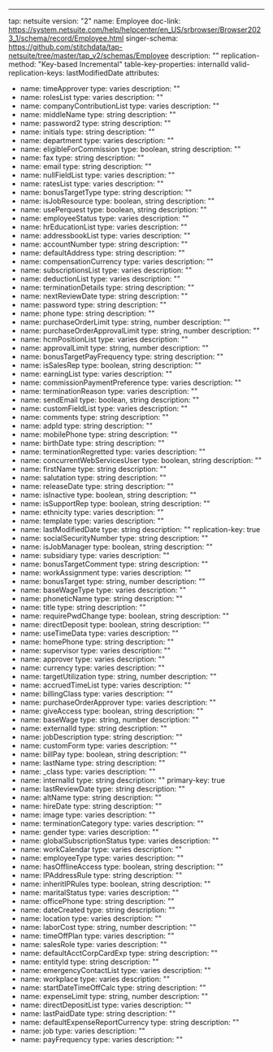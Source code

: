 ---
tap: netsuite
version: "2"
name: Employee
doc-link: https://system.netsuite.com/help/helpcenter/en_US/srbrowser/Browser2023_1/schema/record/Employee.html
singer-schema: https://github.com/stitchdata/tap-netsuite/tree/master/tap_v2/schemas/Employee
description: ""
replication-method: "Key-based Incremental"
table-key-properties: internalId
valid-replication-keys: lastModifiedDate
attributes:
- name: timeApprover
  type: varies
  description: ""
- name: rolesList
  type: varies
  description: ""
- name: companyContributionList
  type: varies
  description: ""
- name: middleName
  type: string
  description: ""
- name: password2
  type: string
  description: ""
- name: initials
  type: string
  description: ""
- name: department
  type: varies
  description: ""
- name: eligibleForCommission
  type: boolean, string
  description: ""
- name: fax
  type: string
  description: ""
- name: email
  type: string
  description: ""
- name: nullFieldList
  type: varies
  description: ""
- name: ratesList
  type: varies
  description: ""
- name: bonusTargetType
  type: string
  description: ""
- name: isJobResource
  type: boolean, string
  description: ""
- name: usePerquest
  type: boolean, string
  description: ""
- name: employeeStatus
  type: varies
  description: ""
- name: hrEducationList
  type: varies
  description: ""
- name: addressbookList
  type: varies
  description: ""
- name: accountNumber
  type: string
  description: ""
- name: defaultAddress
  type: string
  description: ""
- name: compensationCurrency
  type: varies
  description: ""
- name: subscriptionsList
  type: varies
  description: ""
- name: deductionList
  type: varies
  description: ""
- name: terminationDetails
  type: string
  description: ""
- name: nextReviewDate
  type: string
  description: ""
- name: password
  type: string
  description: ""
- name: phone
  type: string
  description: ""
- name: purchaseOrderLimit
  type: string, number
  description: ""
- name: purchaseOrderApprovalLimit
  type: string, number
  description: ""
- name: hcmPositionList
  type: varies
  description: ""
- name: approvalLimit
  type: string, number
  description: ""
- name: bonusTargetPayFrequency
  type: string
  description: ""
- name: isSalesRep
  type: boolean, string
  description: ""
- name: earningList
  type: varies
  description: ""
- name: commissionPaymentPreference
  type: varies
  description: ""
- name: terminationReason
  type: varies
  description: ""
- name: sendEmail
  type: boolean, string
  description: ""
- name: customFieldList
  type: varies
  description: ""
- name: comments
  type: string
  description: ""
- name: adpId
  type: string
  description: ""
- name: mobilePhone
  type: string
  description: ""
- name: birthDate
  type: string
  description: ""
- name: terminationRegretted
  type: varies
  description: ""
- name: concurrentWebServicesUser
  type: boolean, string
  description: ""
- name: firstName
  type: string
  description: ""
- name: salutation
  type: string
  description: ""
- name: releaseDate
  type: string
  description: ""
- name: isInactive
  type: boolean, string
  description: ""
- name: isSupportRep
  type: boolean, string
  description: ""
- name: ethnicity
  type: varies
  description: ""
- name: template
  type: varies
  description: ""
- name: lastModifiedDate
  type: string
  description: ""
  replication-key: true
- name: socialSecurityNumber
  type: string
  description: ""
- name: isJobManager
  type: boolean, string
  description: ""
- name: subsidiary
  type: varies
  description: ""
- name: bonusTargetComment
  type: string
  description: ""
- name: workAssignment
  type: varies
  description: ""
- name: bonusTarget
  type: string, number
  description: ""
- name: baseWageType
  type: varies
  description: ""
- name: phoneticName
  type: string
  description: ""
- name: title
  type: string
  description: ""
- name: requirePwdChange
  type: boolean, string
  description: ""
- name: directDeposit
  type: boolean, string
  description: ""
- name: useTimeData
  type: varies
  description: ""
- name: homePhone
  type: string
  description: ""
- name: supervisor
  type: varies
  description: ""
- name: approver
  type: varies
  description: ""
- name: currency
  type: varies
  description: ""
- name: targetUtilization
  type: string, number
  description: ""
- name: accruedTimeList
  type: varies
  description: ""
- name: billingClass
  type: varies
  description: ""
- name: purchaseOrderApprover
  type: varies
  description: ""
- name: giveAccess
  type: boolean, string
  description: ""
- name: baseWage
  type: string, number
  description: ""
- name: externalId
  type: string
  description: ""
- name: jobDescription
  type: string
  description: ""
- name: customForm
  type: varies
  description: ""
- name: billPay
  type: boolean, string
  description: ""
- name: lastName
  type: string
  description: ""
- name: _class
  type: varies
  description: ""
- name: internalId
  type: string
  description: ""
  primary-key: true
- name: lastReviewDate
  type: string
  description: ""
- name: altName
  type: string
  description: ""
- name: hireDate
  type: string
  description: ""
- name: image
  type: varies
  description: ""
- name: terminationCategory
  type: varies
  description: ""
- name: gender
  type: varies
  description: ""
- name: globalSubscriptionStatus
  type: varies
  description: ""
- name: workCalendar
  type: varies
  description: ""
- name: employeeType
  type: varies
  description: ""
- name: hasOfflineAccess
  type: boolean, string
  description: ""
- name: IPAddressRule
  type: string
  description: ""
- name: inheritIPRules
  type: boolean, string
  description: ""
- name: maritalStatus
  type: varies
  description: ""
- name: officePhone
  type: string
  description: ""
- name: dateCreated
  type: string
  description: ""
- name: location
  type: varies
  description: ""
- name: laborCost
  type: string, number
  description: ""
- name: timeOffPlan
  type: varies
  description: ""
- name: salesRole
  type: varies
  description: ""
- name: defaultAcctCorpCardExp
  type: string
  description: ""
- name: entityId
  type: string
  description: ""
- name: emergencyContactList
  type: varies
  description: ""
- name: workplace
  type: varies
  description: ""
- name: startDateTimeOffCalc
  type: string
  description: ""
- name: expenseLimit
  type: string, number
  description: ""
- name: directDepositList
  type: varies
  description: ""
- name: lastPaidDate
  type: string
  description: ""
- name: defaultExpenseReportCurrency
  type: string
  description: ""
- name: job
  type: varies
  description: ""
- name: payFrequency
  type: varies
  description: ""
